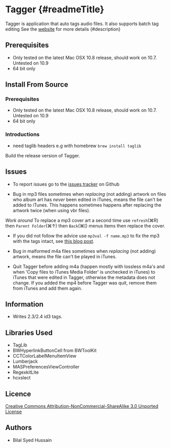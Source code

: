 Tagger {#readmeTitle}
=====
Tagger is application that auto tags audio files. It also supports batch tag editing See the [website](http://bilalh.github.com/projects/tagger/ "details") for more  details 
{#description}

Prerequisites
-------------
* Only tested on the latest Mac OSX 10.8 release, should work on 10.7.  Untested on 10.9
* 64 bit only

Install From Source
-------------------
### Prerequisites
* Only tested on the latest Mac OSX 10.8 release, should work on 10.7. Untested on 10.9
* 64 bit only

### Introductions
* need taglib headers  e.g with homebrew
  `brew install taglib`

Build the release version of Tagger.

Issues
------
* To report issues go to the [issues tracker](https://github.com/Bilalh/Tagger/issues "Issues") on Github

* Bug in mp3 files sometimes when *replacing* (not adding) artwork on files who album art has *never* been edited in iTunes, means the file can't be added to iTunes. This happens sometimes happens after replacing the artwork twice (when using vbr files).

*Work around*
To replace a mp3 cover art a second time use `refresh`(⌘R) then `Parent Folder`(⌘↑) then `Back`(⌘\[) menus items then replace the cover.

* If you did not follow the advice use `mp3val -f name.mp3` to fix the mp3 with the tags intact, see 
[this blog post](http://bilalh.github.com/2011/12/24/fixing-corrupt-mp3s/ "Fixing corrupt mp3s"). 

* Bug in malformed m4a files sometimes when *replacing* (not adding) artwork, means the file can't be played in iTunes.

* Quit Tagger before adding m4a (happen mostly with lossless m4a's and when 'Copy files to iTunes Media Folder' is unchecked in iTunes) to iTunes that were edited in Tagger, otherwise the metadata does not change. If you  added the mp4 before Tagger was quit, remove them from iTunes and add them again.

Information
----------
* Writes 2.3/2.4 id3 tags.

Libraries Used
--------------
* TagLib
* BWHyperlinkButtonCell from BWToolKit
* CCTColorLabelMenuItemView
* Lumberjack
* MASPreferencesViewController
* RegexkitLite
* hcxslect

Licence
-------
[Creative Commons Attribution-NonCommercial-ShareAlike 3.0 Unported License](http://creativecommons.org/licenses/by-nc-sa/3.0/ "Full details")

Authors
-------
* Bilal Syed Hussain
